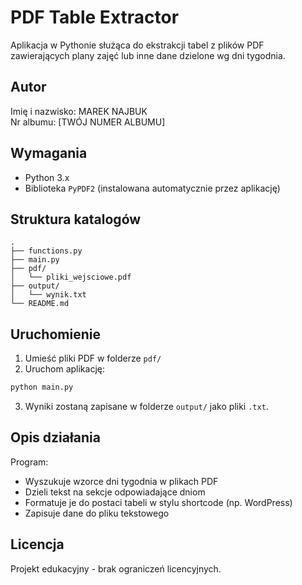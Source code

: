 # PDF Table Extractor

Aplikacja w Pythonie służąca do ekstrakcji tabel z plików PDF zawierających plany zajęć lub inne dane dzielone wg dni tygodnia.

## Autor
Imię i nazwisko: MAREK NAJBUK  
Nr albumu: [TWÓJ NUMER ALBUMU]

## Wymagania
- Python 3.x
- Biblioteka `PyPDF2` (instalowana automatycznie przez aplikację)

## Struktura katalogów
```
.
├── functions.py
├── main.py
├── pdf/
│   └── pliki_wejsciowe.pdf
├── output/
│   └── wynik.txt
└── README.md
```

## Uruchomienie
1. Umieść pliki PDF w folderze `pdf/`
2. Uruchom aplikację:
```bash
python main.py
```
3. Wyniki zostaną zapisane w folderze `output/` jako pliki `.txt`.

## Opis działania
Program:
- Wyszukuje wzorce dni tygodnia w plikach PDF
- Dzieli tekst na sekcje odpowiadające dniom
- Formatuje je do postaci tabeli w stylu shortcode (np. WordPress)
- Zapisuje dane do pliku tekstowego

## Licencja
Projekt edukacyjny - brak ograniczeń licencyjnych.
